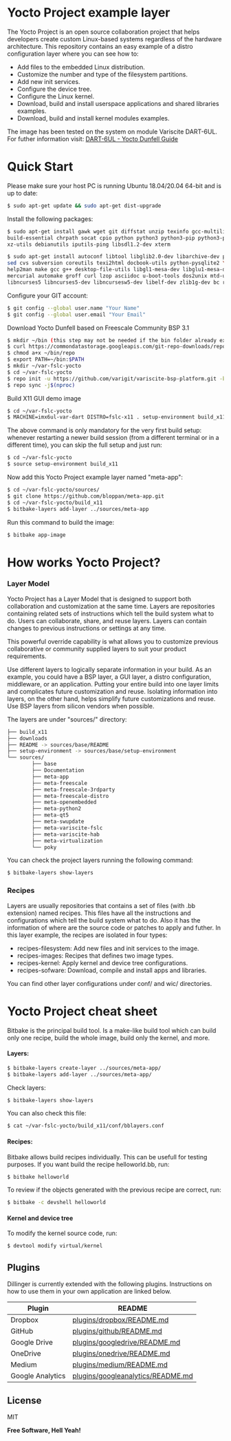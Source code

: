 # Yocto Project example layer
The Yocto Project is an open source collaboration project that helps developers create custom Linux-based systems regardless of the hardware architecture.
This repository contains an easy example of a distro configuration layer where you can see how to: 
- Add files to the embedded Linux distribution.
- Customize the number and type of the filesystem partitions.
- Add new init services.
- Configure the device tree.
- Configure the Linux kernel.
- Download, build and install userspace applications and shared libraries examples.
- Download, build and install kernel modules examples.

The image has been tested on the system on module Variscite DART-6UL. For futher information visit: [DART-6UL - Yocto Dunfell Guide](https://variwiki.com/index.php?title=Yocto_Build_Release&release=RELEASE_DUNFELL_V1.1_DART-6UL)

# Quick Start
Please make sure your host PC is running Ubuntu 18.04/20.04 64-bit and is up to date:
```sh
$ sudo apt-get update && sudo apt-get dist-upgrade
```
Install the following packages:
```sh
$ sudo apt-get install gawk wget git diffstat unzip texinfo gcc-multilib \
build-essential chrpath socat cpio python python3 python3-pip python3-pexpect \
xz-utils debianutils iputils-ping libsdl1.2-dev xterm
```
```sh
$ sudo apt-get install autoconf libtool libglib2.0-dev libarchive-dev python-git 
sed cvs subversion coreutils texi2html docbook-utils python-pysqlite2 \
help2man make gcc g++ desktop-file-utils libgl1-mesa-dev libglu1-mesa-dev \
mercurial automake groff curl lzop asciidoc u-boot-tools dos2unix mtd-utils pv \
libncurses5 libncurses5-dev libncursesw5-dev libelf-dev zlib1g-dev bc rename python3-git
```
Configure your GIT account:
```sh
$ git config --global user.name "Your Name"
$ git config --global user.email "Your Email"
```
Download Yocto Dunfell based on Freescale Community BSP 3.1 
```sh
$ mkdir ~/bin (this step may not be needed if the bin folder already exists)
$ curl https://commondatastorage.googleapis.com/git-repo-downloads/repo > ~/bin/repo
$ chmod a+x ~/bin/repo
$ export PATH=~/bin:$PATH
$ mkdir ~/var-fslc-yocto
$ cd ~/var-fslc-yocto
$ repo init -u https://github.com/varigit/variscite-bsp-platform.git -b dunfell
$ repo sync -j$(nproc)
```
Build X11 GUI demo image
```sh
$ cd ~/var-fslc-yocto
$ MACHINE=imx6ul-var-dart DISTRO=fslc-x11 . setup-environment build_x11
```
The above command is only mandatory for the very first build setup: whenever restarting a newer build session (from a different terminal or in a different time), you can skip the full setup and just run:
```sh
$ cd ~/var-fslc-yocto
$ source setup-environment build_x11
```
Now add this Yocto Project example layer named "meta-app":
```sh
$ cd ~/var-fslc-yocto/sources/
$ git clone https://github.com/bloppan/meta-app.git
$ cd ~/var-fslc-yocto/build_x11
$ bitbake-layers add-layer ../sources/meta-app
```
Run this command to build the image:
```sh
$ bitbake app-image
```

# How works Yocto Project?
### Layer Model
Yocto Project has a Layer Model that is designed to support both collaboration and customization at the same time. Layers are repositories containing related sets of instructions which tell the build system what to do. Users can collaborate, share, and reuse layers. Layers can contain changes to previous instructions or settings at any time.

This powerful override capability is what allows you to customize previous collaborative or community supplied layers to suit your product requirements.

Use different layers to logically separate information in your build. As an example, you could have a BSP layer, a GUI layer, a distro configuration, middleware, or an application. Putting your entire build into one layer limits and complicates future customization and reuse. Isolating information into layers, on the other hand, helps simplify future customizations and reuse. Use BSP layers from silicon vendors when possible.

The layers are under "sources/" directory:
```sh
├── build_x11
├── downloads
├── README -> sources/base/README
├── setup-environment -> sources/base/setup-environment
└── sources/
        ├── base
        ├── Documentation
        ├── meta-app
        ├── meta-freescale
        ├── meta-freescale-3rdparty
        ├── meta-freescale-distro
        ├── meta-openembedded
        ├── meta-python2
        ├── meta-qt5
        ├── meta-swupdate
        ├── meta-variscite-fslc
        ├── meta-variscite-hab
        ├── meta-virtualization
        └── poky
```

You can check the project layers running the following command:
```sh
$ bitbake-layers show-layers
```

### Recipes
Layers are usually repositories that contains a set of files (with .bb extension) named recipes. This files have all the instructions and configurations which tell the build system what to do. Also it has the information of where are the source code or patches to apply and futher. 
In this layer example, the recipes are isolated in four types:
- recipes-filesystem: Add new files and init services to the image.
- recipes-images: Recipes that defines two image types.
- recipes-kernel: Apply kernel and device tree configurations.
- recipes-sofware: Download, compile and install apps and libraries.

You can find other layer configurations under conf/ and wic/ directories.

# Yocto Project cheat sheet
Bitbake is the principal build tool. Is a make-like build tool which can build only one recipe, build the whole image, build only the kernel, and more.

#### Layers:
```sh
$ bitbake-layers create-layer ../sources/meta-app/
$ bitbake-layers add-layer ../sources/meta-app/
```
Check layers:
```sh
$ bitbake-layers show-layers
```
You can also check this file:
```sh
$ cat ~/var-fslc-yocto/build_x11/conf/bblayers.conf
```

#### Recipes:
Bitbake allows build recipes individually. This can be usefull for testing purposes. If you want build the recipe helloworld.bb, run:
```sh
$ bitbake helloworld
```

To review if the objects generated with the previous recipe are correct, run:
```sh
$ bitbake -c devshell helloworld
```

#### Kernel and device tree
To modify the kernel source code, run:
```sh
$ devtool modify virtual/kernel
```



## Plugins

Dillinger is currently extended with the following plugins.
Instructions on how to use them in your own application are linked below.

| Plugin | README |
| ------ | ------ |
| Dropbox | [plugins/dropbox/README.md][PlDb] |
| GitHub | [plugins/github/README.md][PlGh] |
| Google Drive | [plugins/googledrive/README.md][PlGd] |
| OneDrive | [plugins/onedrive/README.md][PlOd] |
| Medium | [plugins/medium/README.md][PlMe] |
| Google Analytics | [plugins/googleanalytics/README.md][PlGa] |


## License

MIT

**Free Software, Hell Yeah!**

[//]: # (These are reference links used in the body of this note and get stripped out when the markdown processor does its job. There is no need to format nicely because it shouldn't be seen. Thanks SO - http://stackoverflow.com/questions/4823468/store-comments-in-markdown-syntax)

   [dill]: <https://github.com/joemccann/dillinger>
   [git-repo-url]: <https://github.com/joemccann/dillinger.git>
   [john gruber]: <http://daringfireball.net>
   [df1]: <http://daringfireball.net/projects/markdown/>
   [markdown-it]: <https://github.com/markdown-it/markdown-it>
   [Ace Editor]: <http://ace.ajax.org>
   [node.js]: <http://nodejs.org>
   [Twitter Bootstrap]: <http://twitter.github.com/bootstrap/>
   [jQuery]: <http://jquery.com>
   [@tjholowaychuk]: <http://twitter.com/tjholowaychuk>
   [express]: <http://expressjs.com>
   [AngularJS]: <http://angularjs.org>
   [Gulp]: <http://gulpjs.com>

   [PlDb]: <https://github.com/joemccann/dillinger/tree/master/plugins/dropbox/README.md>
   [PlGh]: <https://github.com/joemccann/dillinger/tree/master/plugins/github/README.md>
   [PlGd]: <https://github.com/joemccann/dillinger/tree/master/plugins/googledrive/README.md>
   [PlOd]: <https://github.com/joemccann/dillinger/tree/master/plugins/onedrive/README.md>
   [PlMe]: <https://github.com/joemccann/dillinger/tree/master/plugins/medium/README.md>
   [PlGa]: <https://github.com/RahulHP/dillinger/blob/master/plugins/googleanalytics/README.md>


